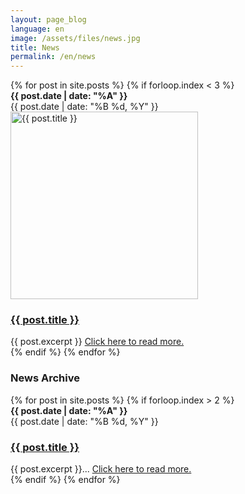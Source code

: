 ```yaml
---
layout: page_blog
language: en
image: /assets/files/news.jpg
title: News
permalink: /en/news
---
```

<div class="blogpostItem clearfix post type-post status-publish format-standard has-post-thumbnail hentry">
    {% for post in site.posts %}
    {% if forloop.index < 3 %}
    <div class="blogItemDate">
        <div class="blogItemDateIn">
            <strong>{{ post.date | date: "%A" }}</strong>
            <br />
            {{ post.date | date: "%B %d, %Y" }}
        </div>
    </div>
    <div class="blogItemBx clearfix">
        <div class="blogThumb">
            <a href="{{ post.url }}">
                <img width="300" 
                     height="300" 
                     src="{{ post.photo }}" 
                     class="attachment-storythumb size-storythumb wp-post-image" 
                     alt="{{ post.title }}" />
            </a>
        </div> 
        <h3 class="postTitle"> 
            <a href="{{ post.url }}">
                {{ post.title }}
            </a>
        </h3>
        <div class="postContent">
            {{ post.excerpt }}
            <a class="readMoreLink" href="{{ post.url }}">Click here to read more.</a>
        </div>
    </div>
    {% endif %}
    {% endfor %}
</div>

<div class="divider2"></div>
<h3 class="title padLeft noBar">
    News Archive
</h3>
{% for post in site.posts %}
{% if forloop.index > 2 %}
<div class="blogpostItem clearfix post type-post status-publish format-standard has-post-thumbnail hentry">
    <div class="blogItemDate">
        <div class="blogItemDateIn">
            <strong>{{ post.date | date: "%A" }}</strong>
            <br />
            {{ post.date | date: "%B %d, %Y" }}
        </div>
    </div>
    <div class="blogItemBx clearfix">
        <h3 class="postTitle archiveTitle">
            <a href="{{ post.url }}">
                {{ post.title }}
            </a>
        </h3>
        <div class="postContent">
            {{ post.excerpt }}... 
            <a class="readMoreLink" href="{{ post.url }}">
                Click here to read more.
            </a>
        </div>
    </div>
</div>
{% endif %}
{% endfor %}
